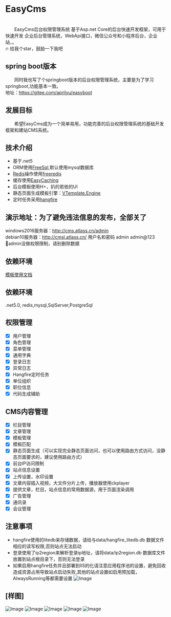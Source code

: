 <!--
 * @Author: your name
 * @Date: 2020-12-28 17:31:14
 * @LastEditTime: 2021-06-03 11:28:19
 * @LastEditors: Please set LastEditors
 * @Description: In User Settings Edit
 * @FilePath: \undefinede:\开源\Atlass开发框架\EasyCMS\README.md
-->

# EasyCms
&emsp;&emsp;<font face="黑体" color="#FF0000"></font>   
&emsp;&emsp;EasyCms后台权限管理系统 基于Asp.net Core的后台快速开发框架，可用于快速开发 企业后台管理系统，WebApi接口，微信公众号和小程序后台，企业站，。    
:fire: 给我个star，鼓励一下我吧
## spring boot版本
&emsp;&emsp;同时我也写了个springboot版本的后台权限管理系统，主要是为了学习springboot,功能基本一致。   
地址：https://gitee.com/aprilyu/easyboot    
## 发展目标
&emsp;&emsp;希望EasyCms成为一个简单易用，功能完善的后台权限管理系统的基础开发框架和建站CMS系统。

## 技术介绍
+ 基于.net5
+ ORM使用[FreeSql](https://github.com/dotnetcore/FreeSql),默认使用mysql数据库
+ [Redis](https://github.com/tporadowski/redis)操作使用[freeredis](https://github.com/2881099/freeredis)
+ 缓存使用[EasyCaching](https://github.com/dotnetcore/EasyCaching)
+ 后台模板使用H+，扒的若依的UI
+ 静态页面生成模板引擎：[VTemplate.Engine](https://github.com/jasonyush/VTemplate.Engine)
+ 定时任务采用[hangfire](https://github.com/HangfireIO/Hangfire)
## 演示地址：为了避免违法信息的发布，全部关了
 windows2016服务器：http://cms.atlass.cn/admin   
 debian10服务器：http://cmsl.atlass.cn/ 
用户名和密码 admin  admin@123    
 🛑admin没做权限限制，请别删除数据

## 依赖环境
  [模板使用文档](https://www.yuque.com/jasonyush/easycms/dorh3a)
## 依赖环境
 .net5.0, redis,mysql,SqlServer,PostgreSql
## 权限管理
+ [x] 用户管理
+ [x] 角色管理
+ [x] 菜单管理
+ [x] 通用字典
+ [x] 登录日志
+ [x] 异常日志
+ [x] Hangfire定时任务
+ [x] 单位组织
+ [x] 职位信息
+ [x] 代码生成辅助
## CMS内容管理
+ [x] 栏目管理
+ [x] 文章管理
+ [x] 模板管理
+ [x] 模板匹配
+ [x] 静态页面生成（可以实现完全静态页面访问，也可以使用路由方式访问，没静态页面要求的，建议使用路由方式）
+ [X] 前台IP访问限制
+ [X] 站点信息设置
+ [X] 上传设置，水印设置
+ [X] 文章内容插入视频，大文件分片上传，播放器使用ckplayer
+ [x] 提供文章，栏目，站点信息的常用数据源，用于页面渲染调用
+ [x] 广告管理
+ [x] 通讯录
+ [x] 会议管理
## 注意事项
+ hangfire使用的litedb来存储数据，请给与data/hangfire_litedb.db 数据文件相应的读写权限,否则站点无法启动
+ 登录使用了ip2region来解析登录ip地址，请将data/ip2region.db 数据库文件放置到站点根目录下，否则无法登录
+ 如果启用hangfire任务并且部署到IIS的化请注意应用程序池的设置，避免回收造成资源占用导致站点启动失败,其他的站点设置如启用预加载，AlwaysRunning等都需要设置
![Image](资料/IIS应用程序池配置.png)
## [样图]  
![Image](资料/Index.png)
![Image](资料/home.png)
![Image](资料/user.png)
![Image](资料/site.png)
![Image](资料/task.png)